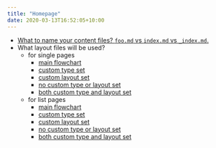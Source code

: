 ```yaml
---
title: "Homepage"
date: 2020-03-13T16:52:05+10:00
---
```


- [What to name your content files? `foo.md` vs `index.md` vs `_index.md`.](/single-vs-list/)
- What layout files will be used?
    - for single pages
        - [main flowchart](/square/)
        - [custom type set](/rectangle/)
        - [custom layout set](/rhombus/)
        - [no custom type or layout set](/square/)
        - [both custom type and layout set](/oval/)
    - for list pages
        - [main flowchart](/clouds/)
        - [custom type set](/fruit/)
        - [custom layout set](/metals/)
        - [no custom type or layout set](/clouds/)
        - [both custom type and layout set](/colors/)
